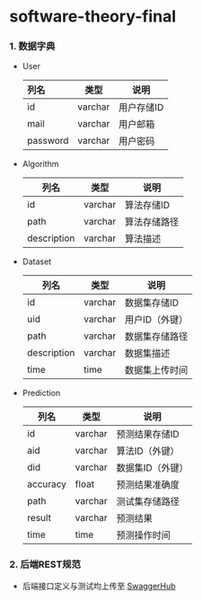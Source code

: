 # software-theory-final

### 1. 数据字典

- User

  | 列名     | 类型    | 说明       |
  | :------- | ------- | ---------- |
  | id       | varchar | 用户存储ID |
  | mail     | varchar | 用户邮箱   |
  | password | varchar | 用户密码   |

- Algorithm

  | 列名        | 类型    | 说明         |
  | ----------- | ------- | ------------ |
  | id          | varchar | 算法存储ID   |
  | path        | varchar | 算法存储路径 |
  | description | varchar | 算法描述     |

- Dataset

  | 列名        | 类型    | 说明           |
  | ----------- | ------- | -------------- |
  | id          | varchar | 数据集存储ID   |
  | uid         | varchar | 用户ID（外键） |
  | path        | varchar | 数据集存储路径 |
  | description | varchar | 数据集描述     |
  | time        | time    | 数据集上传时间 |

- Prediction

  | 列名     | 类型    | 说明             |
  | -------- | ------- | ---------------- |
  | id       | varchar | 预测结果存储ID   |
  | aid      | varchar | 算法ID（外键）   |
  | did      | varchar | 数据集ID（外键） |
  | accuracy | float   | 预测结果准确度   |
  | path     | varchar | 测试集存储路径   |
  | result   | varchar | 预测结果         |
  | time     | time    | 预测操作时间     |

### 2. 后端REST规范

- 后端接口定义与测试均上传至 [SwaggerHub](https://app.swaggerhub.com/apis/B755/software-theory_final/1.0.0#/User)